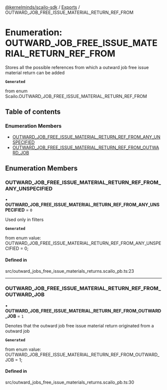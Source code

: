 [@kernelminds/scailo-sdk](../README.md) / [Exports](../modules.md) / OUTWARD\_JOB\_FREE\_ISSUE\_MATERIAL\_RETURN\_REF\_FROM

# Enumeration: OUTWARD\_JOB\_FREE\_ISSUE\_MATERIAL\_RETURN\_REF\_FROM

Stores all the possible references from which a outward job free issue material return can be added

**`Generated`**

from enum Scailo.OUTWARD_JOB_FREE_ISSUE_MATERIAL_RETURN_REF_FROM

## Table of contents

### Enumeration Members

- [OUTWARD\_JOB\_FREE\_ISSUE\_MATERIAL\_RETURN\_REF\_FROM\_ANY\_UNSPECIFIED](OUTWARD_JOB_FREE_ISSUE_MATERIAL_RETURN_REF_FROM.md#outward_job_free_issue_material_return_ref_from_any_unspecified)
- [OUTWARD\_JOB\_FREE\_ISSUE\_MATERIAL\_RETURN\_REF\_FROM\_OUTWARD\_JOB](OUTWARD_JOB_FREE_ISSUE_MATERIAL_RETURN_REF_FROM.md#outward_job_free_issue_material_return_ref_from_outward_job)

## Enumeration Members

### OUTWARD\_JOB\_FREE\_ISSUE\_MATERIAL\_RETURN\_REF\_FROM\_ANY\_UNSPECIFIED

• **OUTWARD\_JOB\_FREE\_ISSUE\_MATERIAL\_RETURN\_REF\_FROM\_ANY\_UNSPECIFIED** = ``0``

Used only in filters

**`Generated`**

from enum value: OUTWARD_JOB_FREE_ISSUE_MATERIAL_RETURN_REF_FROM_ANY_UNSPECIFIED = 0;

#### Defined in

src/outward_jobs_free_issue_materials_returns.scailo_pb.ts:23

___

### OUTWARD\_JOB\_FREE\_ISSUE\_MATERIAL\_RETURN\_REF\_FROM\_OUTWARD\_JOB

• **OUTWARD\_JOB\_FREE\_ISSUE\_MATERIAL\_RETURN\_REF\_FROM\_OUTWARD\_JOB** = ``1``

Denotes that the outward job free issue material return originated from a outward job

**`Generated`**

from enum value: OUTWARD_JOB_FREE_ISSUE_MATERIAL_RETURN_REF_FROM_OUTWARD_JOB = 1;

#### Defined in

src/outward_jobs_free_issue_materials_returns.scailo_pb.ts:30
